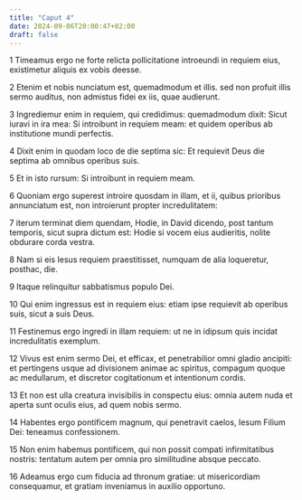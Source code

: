 ```yaml
---
title: "Caput 4"
date: 2024-09-06T20:00:47+02:00
draft: false
---
```



1 Timeamus ergo ne forte relicta pollicitatione introeundi in requiem eius, existimetur aliquis ex vobis deesse.

2 Etenim et nobis nunciatum est, quemadmodum et illis. sed non profuit illis sermo auditus, non admistus fidei ex iis, quae audierunt.

3 Ingrediemur enim in requiem, qui credidimus: quemadmodum dixit: Sicut iuravi in ira mea: Si introibunt in requiem meam: et quidem operibus ab institutione mundi perfectis.

4 Dixit enim in quodam loco de die septima sic: Et requievit Deus die septima ab omnibus operibus suis.

5 Et in isto rursum: Si introibunt in requiem meam.

6 Quoniam ergo superest introire quosdam in illam, et ii, quibus prioribus annunciatum est, non introierunt propter incredulitatem:

7 iterum terminat diem quendam, Hodie, in David dicendo, post tantum temporis, sicut supra dictum est: Hodie si vocem eius audieritis, nolite obdurare corda vestra.

8 Nam si eis Iesus requiem praestitisset, numquam de alia loqueretur, posthac, die.

9 Itaque relinquitur sabbatismus populo Dei.

10 Qui enim ingressus est in requiem eius: etiam ipse requievit ab operibus suis, sicut a suis Deus.

11 Festinemus ergo ingredi in illam requiem: ut ne in idipsum quis incidat incredulitatis exemplum.

12 Vivus est enim sermo Dei, et efficax, et penetrabilior omni gladio ancipiti: et pertingens usque ad divisionem animae ac spiritus, compagum quoque ac medullarum, et discretor cogitationum et intentionum cordis.

13 Et non est ulla creatura invisibilis in conspectu eius: omnia autem nuda et aperta sunt oculis eius, ad quem nobis sermo.

14 Habentes ergo pontificem magnum, qui penetravit caelos, Iesum Filium Dei: teneamus confessionem.

15 Non enim habemus pontificem, qui non possit compati infirmitatibus nostris: tentatum autem per omnia pro similitudine absque peccato.

16 Adeamus ergo cum fiducia ad thronum gratiae: ut misericordiam consequamur, et gratiam inveniamus in auxilio opportuno.

